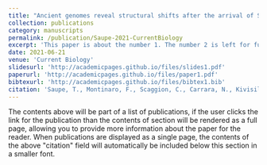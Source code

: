```yaml
---
title: "Ancient genomes reveal structural shifts after the arrival of Steppe-related ancestry in the Italian Peninsula"
collection: publications
category: manuscripts
permalink: /publication/Saupe-2021-CurrentBiology
excerpt: 'This paper is about the number 1. The number 2 is left for future work.'
date: 2021-06-21
venue: 'Current Biology'
slidesurl: 'http://academicpages.github.io/files/slides1.pdf'
paperurl: 'http://academicpages.github.io/files/paper1.pdf'
bibtexurl: 'http://academicpages.github.io/files/bibtex1.bib'
citation: 'Saupe, T., Montinaro, F., Scaggion, C., Carrara, N., Kivisild, T., D’Atanasio, E., Hui, R., Solnik, A., Lebrasseur, O., Larson, G., Alessandri, L., Arienzo, I., De Angelis, F., Rolfo, M. F., Skeates, R., Silvestri, L., Beckett, J., Talamo, S., Dolfini, A., ..., Scheib, C. L. (2021). Ancient genomes reveal structural shifts after the arrival of Steppe-related ancestry in the Italian Peninsula. Current Biology.'
---
```

The contents above will be part of a list of publications, if the user clicks the link for the publication than the contents of section will be rendered as a full page, allowing you to provide more information about the paper for the reader. When publications are displayed as a single page, the contents of the above "citation" field will automatically be included below this section in a smaller font.
